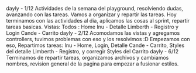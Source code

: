 dayly - 1/12
Actividades de la semana del playground, resolviendo dudas, avanzando con las tareas.
Vamos a organizar y repartir las tareas.
Hoy terminamos con las actividades al dia, aplicamos las cosas al sprint, repartir
tareas basicas. 
Vistas: Todos : Home 
    Inu - Detalle
    Limberth - Registro y Login
    Cande - Carrito
dayly - 2/12 
Acomodamos las vistas y agregamos controllers, tuvimos problemas con eso y los resolvimos :D 
Empezamos con eso, 
Repartimos tareas: Inu - Home, Login, Detalle
                  Cande - Carrito, Styles del detalle
                  Limberth - Registro, y corregir Styles del Carrito
dayly - 6/12
Terminamos de repartir tareas, organizamos archivos y cambiamos nombres, revision general
de la pagina para empezar a fusionar estilos.







